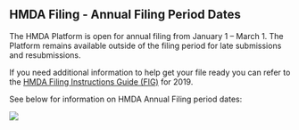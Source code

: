 ## HMDA Filing - Annual Filing Period Dates

The HMDA Platform is open for annual filing from January 1 – March 1. The Platform remains available outside of the filing period for late submissions and resubmissions.

If you need additional information to help get your file ready you can refer to the <a target="_blank" rel="noopener noreferrer" href="https://s3.amazonaws.com/cfpb-hmda-public/prod/help/2019-hmda-fig.pdf">HMDA Filing Instructions Guide (FIG)</a> for 2019.

See below for information on HMDA Annual Filing period dates:

![](https://raw.githubusercontent.com/cfpb/hmda-frontend/master/src/documentation/markdown/images/annual_filing.png)
